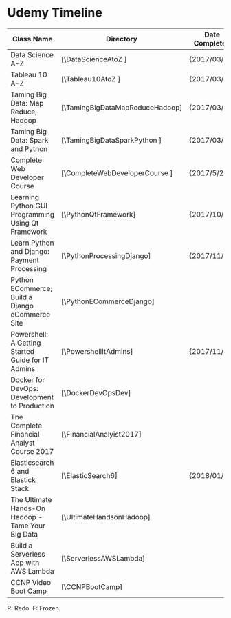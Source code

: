 # Udemy Timeline

| Class Name                                         | Directory                        | Date Completed | Etc |
| ---------------------------------------------------| -------------------------------- | ---------------|-----|
| Data Science A-Z                                   | [\DataScienceAtoZ             ]  | {2017/03/12}   |     |
| Tableau 10 A-Z                                     | [\Tableau10AtoZ               ]  | {2017/03/17}   |     |
| Taming Big Data: Map Reduce, Hadoop                | [\TamingBigDataMapReduceHadoop]  | {2017/03/23}   |     |
| Taming Big Data: Spark and Python                  | [\TamingBigDataSparkPython    ]  | {2017/03/27}   |     |
| Complete Web Developer Course                      | [\CompleteWebDeveloperCourse  ]  | {2017/5/27}    |     |
| Learning Python GUI Programming Using Qt Framework | [\PythonQtFramework]             | {2017/10/28}   |     |
| Learn Python and Django: Payment Processing        | [\PythonProcessingDjango]        | {2017/11/10}   |     |
| Python ECommerce; Build a Django eCommerce Site    | [\PythonECommerceDjango]         |                |  F  |
| Powershell: A Getting Started Guide for IT Admins  | [\PowershellItAdmins]            | {2017/11/30}   |     |
| Docker for DevOps: Development to Production       | [\DockerDevOpsDev]               |                |  F  |
| The Complete Financial Analyst Course 2017         | [\FinancialAnalyist2017]         |                |  F  |
| Elasticsearch 6 and Elastick Stack                 | [\ElasticSearch6]                | {2018/01/05}   |     |
| The Ultimate Hands-On Hadoop - Tame Your Big Data  | [\UltimateHandsonHadoop]         |                |     |
| Build a Serverless App with AWS Lambda             | [\ServerlessAWSLambda]           |                |     |
| CCNP Video Boot Camp                               | [\CCNPBootCamp]                  |                |     |

R: Redo.
F: Frozen.
